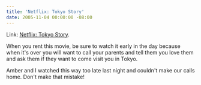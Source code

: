 ```yaml
---
title: 'Netflix: Tokyo Story'
date: 2005-11-04 00:00:00 -08:00
---
```


<p>
Link: <a title="Netflix: Tokyo Story" href="http://www.netflix.com/MovieDisplay?movieid=60031727&trkid=90529">Netflix: Tokyo Story</a>.
</p>
<p>
When you rent this movie, be sure to watch it early in the day because when it's over you will want to call your parents and tell them you love them and ask them if they want to come visit you in Tokyo.
</p>
<p>
Amber and I watched this way too late last night and couldn't make our calls home. Don't make that mistake!
</p>
